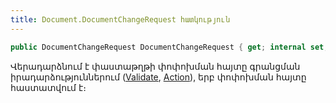 ```yaml
---
title: Document.DocumentChangeRequest հատկություն
---
```


```c#
public DocumentChangeRequest DocumentChangeRequest { get; internal set; }
```

Վերադարձնում է փաստաթղթի փոփոխման հայտը գրանցման իրադարձություններում ([Validate](Validate.md), [Action](Action.md)), երբ փոփոխման հայտը հաստատվում է։ 

